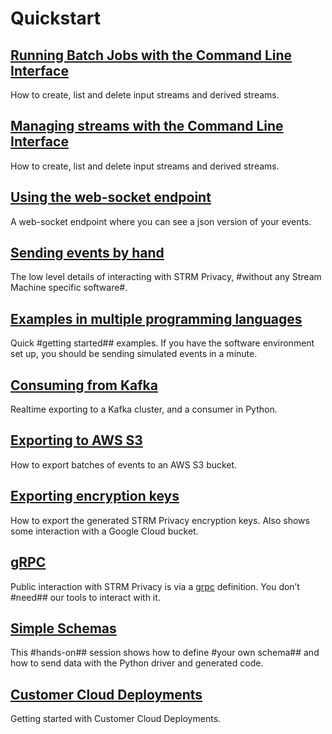 # Quickstart

## [Running Batch Jobs with the Command Line Interface](/concepts/batch-jobs.md)

How to create, list and delete input streams and derived streams.

## [Managing streams with the Command Line Interface](/quickstart/creating-streams.md)

How to create, list and delete input streams and derived streams.

## [Using the web-socket endpoint](/quickstart/listen-web-socket.md)

A web-socket endpoint where you can see a json version of your events.

## [Sending events by hand](/quickstart/sending-curl.md)

The low level details of interacting with STRM Privacy, #without any
Stream Machine specific software#.

## [Examples in multiple programming languages](/quickstart/full-example.md)

Quick #getting started## examples. If you have the software environment
set up, you should be sending simulated events in a minute.

## [Consuming from Kafka](/quickstart/exporting-kafka.md)

Realtime exporting to a Kafka cluster, and a consumer in Python.

## [Exporting to AWS S3](/quickstart/batch-exporter.md)

How to export batches of events to an AWS S3 bucket.

## [Exporting encryption keys](/quickstart/exporting-keys.md)

How to export the generated STRM Privacy encryption keys. Also shows
some interaction with a Google Cloud bucket.

## [gRPC](/quickstart/grpc.md)

Public interaction with STRM Privacy is via a [grpc](https://grpc.io)
definition. You don’t #need## our tools to interact with it.

## [Simple Schemas](/quickstart/simple-schema.md)

This #hands-on## session shows how to define #your own schema## and how to
send data with the Python driver and generated code.

## [Customer Cloud Deployments](docs/quickstart/ccd/self-hosted.md)
Getting started with Customer Cloud Deployments.
